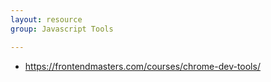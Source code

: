 ```yaml
---
layout: resource
group: Javascript Tools

---
```

<!-- General resources go here -->

- <https://frontendmasters.com/courses/chrome-dev-tools/>

<!-- #### Core -->

<!-- #### Intermediate -->

<!-- #### Advanced -->

<!-- #### Jedi -->

